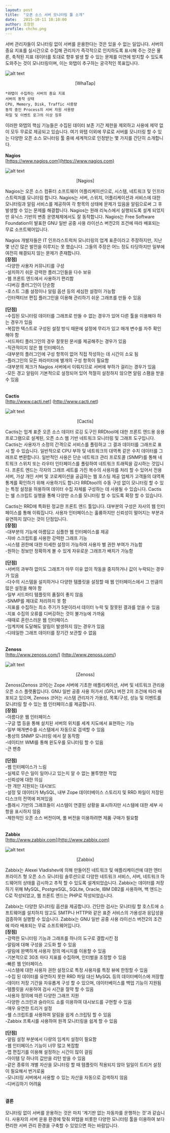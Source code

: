 ```yaml
---
layout: post
title:  "오픈 소스 서버 모니터링 툴 소개"
date:   2015-10-11 10:10:00
author: 조창현
profile: chcho.png
---
```


서버 관리자들이 모니터링 없이 서버를 운용한다는 것은 있을 수 없는 일입니다. 서버의 중요 지표를 실시간으로 수집해 관리자가 즉각적으로 인지하도록 표시해 주는 것은 물론, 축적된 지표 데이터를 토대로 향후 발생 할 수 있는 문제를 미연에 방지할 수 있도록 도와주는 것이 모니터링이며, 이는 와탭이 추구하는 궁극적인 목표입니다.

![alt text](/assets/images/chcho/01/1_whatap.png "1_whatap")<br>
<p align="center"> [WhaTap] </p>

	*와탭이 수집하는 서버의 중요 지표
	서버의 동작 상태
	CPU, Memory, Disk, Traffic 사용량
	동작 중인 Process의 서버 자원 사용량
	파일 및 이벤트 로그의 이상 징후
	
이러한 와탭의 핵심 기능들은 수집된 데이터 보존 기간 제한을 제외하고 사용에 제약 없이 모두 무료로 제공되고 있습니다. 여기 와탭 이외에 무료로 서버를 모니터링 할 수 있는 다양한 오픈 소스 모니터링 툴 중에 세계적으로 인정받는 몇 가지를 간단히 소개합니다.
<br>
<br>
**Nagios**<br>
[https://www.nagios.com](https://www.nagios.com)

![alt text](/assets/images/chcho/01/2_nagios.png "2_nagios")<br>
<p align="center"> [Nagios] </p>

Nagios는 오픈 소스 컴퓨터 소프트웨어 어플리케이션으로, 시스템, 네트워크 및 인프라스트럭처를 모니터링 합니다. Nagios는 서버, 스위치, 어플리케이션과 서비스에 대한 모니터링과 알림 서비스를 제공하여 각 항목의 상태에 문제가 있음을 알림으로써 그 후 발생할 수 있는 문제를 해결합니다.
Nagios는 원래 리눅스에서 실행되도록 설계 되었지만 유닉스 기반의 변종 운영체제에서도 잘 동작합니다. 
Nagios는 Free Software Foundation이 발표한 GNU 일반 공중 사용 라이선스 버전2의 조건에 따라 배포되는 무료 소프트웨어입니다.

Nagios 개발자들은 IT 인프라스트럭처 모니터링의 업계 표준이라고 주장하지만, 지난 몇 년간 많은 발전을 이루지는 못 했습니다. 그들의 주장은 어느 정도 타당하지만 일부에 여전히 해결되지 않는 문제가 존재합니다.
<br>
**[장점]**<br>
-다양한 사용자 커뮤니티를 구성<br>
-설치하기 쉬운 강력한 플러그인들을 다수 보유<br>
-웹 프론트 엔드에서 사용하기 편리함<br>
-디버깅 플러그인이 단순함<br>
-호스트 그룹 설정이나 알림 옵션 등의 세심한 설정이 가능함<br>
-인터랙티브 편집 플러그인을 이용해 관리하기 쉬운 그래프를 만들 수 있음<br>
<br>
**[단점]**<br>
-수집된 모니터링 데이터를 그래프로 만들 수 없는 경우가 있어 다른 툴을 이용해야 하는 경우가 있음<br>
-복잡한 텍스트로 구성된 설정 방식 때문에 설정에 무리가 있고 매개 변수를 자주 확인해야 함<br>
-서드파티 플러그인의 경우 잘못된 문서를 제공해주는 경우가 있음<br>
-직관적이지 않은 웹 인터페이스<br>
-대부분의 플러그인에 구성 항목이 없어 직접 작성하는 데 시간이 소요 됨<br>
-플러그인의 모든 파라미터에 별개의 구성 항목이 필요함<br>
-대부분의 체크가 Nagios 서버에서 이뤄지므로 서버에 부하가 걸리는 경우가 있음<br>
-모든 경고 알림이 기본적으로 설정되어 있어 적절히 설정하지 않으면 알림 스팸을 받을 수 있음<br>
<br>
<br>
**Cactis**<br>
[http://www.cacti.net] (http://www.cacti.net)

![alt text](/assets/images/chcho/01/3_Cacti.png "3_Cacti")<br>
<p align="center"> [Cactis] </p>

Cactis는 업계 표준 오픈 소스 데이터 로깅 도구인 RRDtool에 대한 프론트 엔드용 응용 프로그램으로 설계된, 오픈 소스 웹 기반 네트워크 모니터링 및 그래프 도구입니다.
Cactis는 사용자가 소정의 간격으로 서비스를 폴링하고 그 결과 데이터를 그래프로 표시 할 수 있습니다. 일반적으로 CPU 부하 및 네트워크의 대역폭 같은 수치 데이터를 그래프로 변환합니다.
일반적인 사용은 단순 네트워크 관리 프로토콜 (SNMP)를 통해 네트워크 스위치 또는 라우터 인터페이스를 폴링하여 네트워크 트래픽을 감시하는 것입니다.
프론트 엔드는 각자의 그래프 세트를 가진 복수의 사용자를 처리 할 수 있어서 전용 서버, 가상 개인 서버 및 코로케이션을 공급하는 웹 호스팅 제공 업체가 고객들의 대역폭 통계를 확인하기 위해 사용하기도 합니다
RRDtool의 수동 구성 없이 모니터링 할 수 있는 특정 설정을 허용하여 데이터 수집 자체를 구성하는 데 사용될 수 있습니다.
Cactis는 쉘 스크립트 실행을 통해 다양한 소스를 모니터링 할 수 있도록 확장 할 수 있습니다. 

Cactis는 RRD에 특화된 정교한 프론트 엔드 툴입니다. 대부분의 구성은 자사의 웹 인터페이스를 통해 이뤄집니다. 사용자 인터페이스는 훌륭하지만 신뢰성이 떨어지는 부분과 유연하지 않다는 것이 단점입니다.
<br>
**[장점]**<br>
-대부분의 기능에 아름답고 심플한 웹 인터페이스를 제공 <br>
-자바 스크립트를 사용한 강력한 그래프 기능<br>
-시스템 권한에 대한 미세한 설정이 가능하여 사용자 별 권한 부여가 가능함<br>
-원하는 정보만 정확하게 볼 수 있게 자유로운 그래프가 배치가 가능함<br>
<br>
**[단점]**<br>
-서버의 과부하 없이도 그래프가 아무 이유 없이 작동을 중지하거나 값이 누락되는 경우가 있음<br>
-다수의 시스템을 설치하거나 다양한 템플릿을 설정할 때 웹 인터페이스에서 그 만큼의 많은 설정을 해야 함<br>
-일부 서드파티 템플릿의 품질이 좋지 않음<br>
-SNMP를 제대로 처리하지 못 함<br>
-지표를 수집하는 최소 주기가 5분이라서 데이터 누락 및 잘못된 결과를 얻을 수 있음<br>
-지표 수집의 오류를 디버깅하는 것이 불가능에 가까움<br>
-때때로 혼란스러운 웹 인터페이스<br>
-임계치에 도달해도 알림이 발생하지 않는 경우가 있음<br>
-디테일한 그래프 데이터를 장기간 보관할 수 없음<br>
<br>
<br>
**Zenoss**<br>
[http://www.zenoss.com/] (http://www.zenoss.com/)

![alt text](/assets/images/chcho/01/4_zenoss.gif "4_zenoss")<br>
<p align="center"> [Zenoss] </p>

Zenoss(Zenoss 코어)는 Zope 서버에 기초한 애플리케이션, 서버 및 네트워크 관리용 오픈 소스 플랫폼입니다. GNU 일반 공중 사용 허가서 (GPL) 버전 2의 조건에 따라 배포되고 있으며, Zenoss 코어는 시스템 관리자가 가용성, 목록/구성, 성능 및 이벤트를 모니터링 할 수 있는 웹 인터페이스를 제공합니다.
<br>
**[장점]**<br>
-아름다운 웹 인터페이스<br>
-구글 맵 등을 통해 설치된 서버의 위치를 세계 지도에서 표현하는 기능<br>
-일부 매개변수를 시스템에서 자동으로 검색할 수 있음<br>
-통상의 SNMP 모니터링 에서 잘 동작함<br>
-네이티브 WMI를 통해 윈도우를 모니터링 할 수 있음<br>
-큰 팬층<br>
<br>
**[단점]**<br>
-웹 인터페이스가 느림<br>
-실제로 무슨 일이 일어나고 있는지 알 수 없는 불투명한 작업<br>
-신뢰성에 대한 의심<br>
-한 개만 지원되는 대시보드<br>
-설정 및 데이터가 MySQL, 내부 Zope 데이터베이스 스토리지 및 RRD 파일이 저장된 디스크의 전역에 퍼져있음<br>
-플래시 기반의 그래프들이 시스템이 연결된 상황을 표시하지만 시스템에 대한 세부 사항을 표시하지 않음<br>
-제한적인 오픈 소스 버전이며, 풀 버전을 이용하려면 제품 구매가 필요함<br>
<br>
<br>
**Zabbix**<br>
[http://www.zabbix.com](http://www.zabbix.com)

![alt text](/assets/images/chcho/01/5_zabbix.png "5_zabbix")<br>
<p align="center"> [Zabbix] </p>

Zabbix는 Alexei Vladishev에 의해 만들어진 네트워크 및 애플리케이션에 대한 엔터프라이즈 형 오픈 소스 모니터링 솔루션으로 다양한 네트워크 서비스, 서버, 네트워크 하드웨어의 상태를 감시하고 추적 할 수 있도록 설계되었습니다.
Zabbix는 데이터를 저장하기 위해 MySQL, PostgreSQL, SQLite, Oracle, IBM DB2를 사용하며, 백 엔드는 C로 작성되었고, 웹 프론트 엔드는 PHP로 작성되었습니다.

Zabbix는 다양한 모니터링 옵션을 제공합니다.
간단한 검사는 모니터링 할 호스트에 소프트웨어를 설치하지 않고도 SMTP나 HTTP와 같은 표준 서비스의 가용성과 응답성을 검증하여 실행할 수 있습니다.
Zabbix는 GNU 일반 공중 사용 라이선스 버전2의 조건에 따라 배포되는 무료 소프트웨어입니다.
<br>
**[장점]**<br>
-강력한 모니터링 기능과 그래프를 하나의 도구로 결합시킨 점<br>
-알림에 대해 구성을 고도화 할 수 있음<br>
-알림에 완벽하게 사용자 정의 메시지를 이용할 수 있음<br>
-기본적으로 30초 마다 지표를 수집하며, 인터벌을 조정할 수 있음<br>
-빠른 웹 인터페이스<br>
-시스템에 대한 사용자 권한 설정으로 특정 사용자를 특정 뷰에 한정할 수 있음<br>
-수집 된 데이터를 유연하지 못한 RRD 파일 대신 MySQL 등의 데이터베이스에 저장함<br>
-데이터 저장 기간을 자유롭게 구성 할 수 있으며, 데이터베이스를 백업 기능이 지원됨<br>
-템플릿을 사용하여 검사 시간을 절약 할 수 있음<br>
-사용자 정의에 따른 다양한 그래프 지원<br>
-다양한 스크린과 슬라이드 쇼를 이용하여 대시보드를 구현할 수 있음<br>
-매우 유연한 트리거 설정<br>
-쉘 스크립트를 사용하여 알림을 쉽게 스크립팅 할 수 있음<br>
-Zabbix 프록시를 사용하여 원격 모니터링을 쉽게 할 수 있음<br>
<br>
**[단점]**<br>
-알림 설정 부분에서 다량의 임계치 설정이 필요함<br>
-웹 인터페이스 기능이 너무 많고 복잡함<br>
-맵 편집기를 이용해 설정하는 시간이 많이 걸림<br>
-아이템 당 하나의 값만을 리턴 받을 수 있음<br>
-같은 종류의 개별 자산을 모니터링 할 때 템플릿이 적용되지 않아 일일이 트리거 설정이 필요해서 번거로움<br>
-모니터링 서버에서 사용할 수 있는 자산을 자동으로 검색하지 않음<br>
-디버깅하기 어려움<br>
<br>
<br>
**결론**<br>
<br>
모니터링 없이 서버를 운용하는 것은 마치 '계기판 없는 자동차를 운행하는 것'과 같습니다. 사용자의 서버 운용 환경에 맞춰 와탭을 비롯한 다양한 모니터링 툴을 이용하여 보다 편리한 서버 관리 환경을 구축할 수 있었으면 하는 바람입니다.
